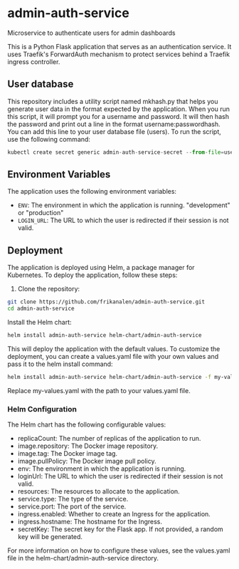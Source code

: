 # admin-auth-service
Microservice to authenticate users for admin dashboards

This is a Python Flask application that serves as an authentication service.
It uses Traefik's ForwardAuth mechanism to protect services behind a Traefik ingress controller.

## User database

This repository includes a utility script named mkhash.py that helps you generate user data in the format expected by the application.
When you run this script, it will prompt you for a username and password.
It will then hash the password and print out a line in the format username:passwordhash.
You can add this line to your user database file (users).
To run the script, use the following command: 

```python mkhash.py > users
kubectl create secret generic admin-auth-service-secret --from-file=users --dry-run=client -o yaml | kubectl apply -f -
```
 
## Environment Variables

The application uses the following environment variables:

- `ENV`: The environment in which the application is running. "development" or "production"
- `LOGIN_URL`: The URL to which the user is redirected if their session is not valid.

## Deployment

The application is deployed using Helm, a package manager for Kubernetes. To deploy the application, follow these steps:

1. Clone the repository:

```bash
git clone https://github.com/frikanalen/admin-auth-service.git
cd admin-auth-service
```

Install the Helm chart:

```bash
helm install admin-auth-service helm-chart/admin-auth-service
```
This will deploy the application with the default values. To customize the deployment, you can create a values.yaml file with your own values and pass it to the helm install command:

```bash
helm install admin-auth-service helm-chart/admin-auth-service -f my-values.yaml
```
Replace my-values.yaml with the path to your values.yaml file.

### Helm Configuration
The Helm chart has the following configurable values:

* replicaCount: The number of replicas of the application to run.
* image.repository: The Docker image repository.
* image.tag: The Docker image tag.
* image.pullPolicy: The Docker image pull policy.
* env: The environment in which the application is running.
* loginUrl: The URL to which the user is redirected if their session is not valid.
* resources: The resources to allocate to the application.
* service.type: The type of the service.
* service.port: The port of the service.
* ingress.enabled: Whether to create an Ingress for the application.
* ingress.hostname: The hostname for the Ingress.
* secretKey: The secret key for the Flask app. If not provided, a random key will be generated.

For more information on how to configure these values, see the values.yaml file in the helm-chart/admin-auth-service directory.
